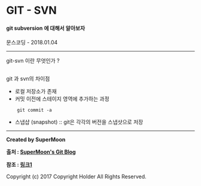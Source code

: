 # GIT - SVN

#### git subversion 에 대해서 알아보자

<div class="pull-right"> 문스코딩 - 2018.01.04 </div>

---

git-svn 이란 무엇인가 ?

```

```

git 과 svn의 차이점

- 로컬 저장소가 존재
- 커밋 이전에 스테이지 영역에 추가하는 과정

```
    git commit -a
```

- 스냅샵 (snapshot) :: git은 각각의 버전을 스냅샷으로 저장

---

**Created by SuperMoon**

**출처 : [SuperMoon's Git Blog](https://github.com/jm921106)**

**참조 : [링크1]()**

Copyright (c) 2017 Copyright Holder All Rights Reserved.
